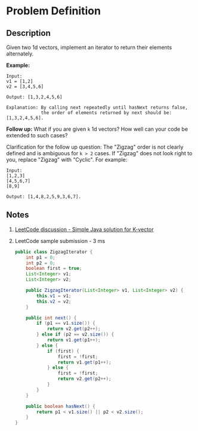 # Problem Definition

## Description

Given two 1d vectors, implement an iterator to return their elements alternately.

**Example:**

```text
Input:
v1 = [1,2]
v2 = [3,4,5,6]

Output: [1,3,2,4,5,6]

Explanation: By calling next repeatedly until hasNext returns false,
             the order of elements returned by next should be: [1,3,2,4,5,6].
```

**Follow up:** What if you are given `k` 1d vectors? How well can your code be extended to such cases?

Clarification for the follow up question:
The "Zigzag" order is not clearly defined and is ambiguous for `k > 2` cases. If "Zigzag" does not look right to you, replace "Zigzag" with "Cyclic". For example:

```text
Input:
[1,2,3]
[4,5,6,7]
[8,9]

Output: [1,4,8,2,5,9,3,6,7].
```

## Notes

1. [LeetCode discussion - Simple Java solution for K-vector](https://leetcode.com/explore/interview/card/google/65/design-4/479/discuss/71779/Simple-Java-solution-for-K-vector)
1. LeetCode sample submission - 3 ms

    ```java
    public class ZigzagIterator {
        int p1 = 0;
        int p2 = 0;
        boolean first = true;
        List<Integer> v1;
        List<Integer> v2;

        public ZigzagIterator(List<Integer> v1, List<Integer> v2) {
            this.v1 = v1;
            this.v2 = v2;
        }

        public int next() {
            if (p1 == v1.size()) {
                return v2.get(p2++);
            } else if (p2 == v2.size()) {
                return v1.get(p1++);
            } else {
                if (first) {
                    first = !first;
                    return v1.get(p1++);
                } else {
                    first = !first;
                    return v2.get(p2++);
                }
            }
        }

        public boolean hasNext() {
            return p1 < v1.size() || p2 < v2.size();
        }
    }
    ```